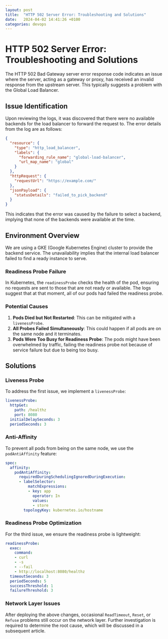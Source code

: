 ```yaml
---
layout: post
title:  "HTTP 502 Server Error: Troubleshooting and Solutions"
date:   2024-04-02 14:41:26 +0100
categories: devops
---
```


# HTTP 502 Server Error: Troubleshooting and Solutions

The HTTP 502 Bad Gateway server error response code indicates an issue where the server, acting as a gateway or proxy, has received an invalid response from the upstream server. This typically suggests a problem with the Global Load Balancer.

## Issue Identification

Upon reviewing the logs, it was discovered that there were no available backends for the load balancer to forward the request to. The error details from the log are as follows:

```json
{
  "resource": {
    "type": "http_load_balancer",
    "labels": {
      "forwarding_rule_name": "global-load-balancer",
      "url_map_name": "global"
    }
  },
  "httpRequest": {
    "requestUrl": "https://example.com/"
  },
  "jsonPayload": {
    "statusDetails": "failed_to_pick_backend"
  }
}
```

This indicates that the error was caused by the failure to select a backend, implying that none of the backends were available at the time.

## Environment Overview

We are using a GKE (Google Kubernetes Engine) cluster to provide the backend service. The unavailability implies that the internal load balancer failed to find a ready instance to serve.

### Readiness Probe Failure

In Kubernetes, the `readinessProbe` checks the health of the pod, ensuring no requests are sent to those that are not ready or available. The logs suggest that at that moment, all of our pods had failed the readiness probe.

### Potential Causes

1. **Pods Died but Not Restarted**: This can be mitigated with a `livenessProbe`.
2. **All Probes Failed Simultaneously**: This could happen if all pods are on the same node and it terminates.
3. **Pods Were Too Busy for Readiness Probe**: The pods might have been overwhelmed by traffic, failing the readiness probe not because of service failure but due to being too busy.

## Solutions

### Liveness Probe

To address the first issue, we implement a `livenessProbe`:

```yaml
livenessProbe:
  httpGet:
    path: /healthz
    port: 8080
  initialDelaySeconds: 3
  periodSeconds: 3
```

### Anti-Affinity

To prevent all pods from being on the same node, we use the `podAntiAffinity` feature:

```yaml
spec:
  affinity:
    podAntiAffinity:
      requiredDuringSchedulingIgnoredDuringExecution:
      - labelSelector:
          matchExpressions:
          - key: app
            operator: In
            values:
            - store
        topologyKey: kubernetes.io/hostname
```

### Readiness Probe Optimization

For the third issue, we ensure the readiness probe is lightweight:

```yaml
readinessProbe:
  exec:
    command:
    - curl
    - -s
    - --fail
    - http://localhost:8080/healthz
  timeoutSeconds: 3
  periodSeconds: 5
  successThreshold: 1
  failureThreshold: 3
```

### Network Layer Issues

After deploying the above changes, occasional `ReadTimeout`, `Reset`, or `Refuse` problems still occur on the network layer. Further investigation is required to determine the root cause, which will be discussed in a subsequent article.
